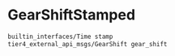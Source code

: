 # GearShiftStamped

```txt
builtin_interfaces/Time stamp
tier4_external_api_msgs/GearShift gear_shift
```
